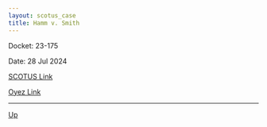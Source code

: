 ```yaml
---
layout: scotus_case
title: Hamm v. Smith
---
```


Docket: 23-175

Date: 28 Jul 2024

[SCOTUS Link](https://www.supremecourt.gov/opinions/23pdf/603us1r56_1bo2.pdf)

[Oyez Link](https://www.oyez.org/cases/2024/23-175)

---

[Up](./README.md)